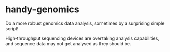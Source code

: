 # handy-genomics
Do a more robust genomics data analysis, sometimes by a surprising simple script!

High-throughput sequencing devices are overtaking analysis capabilities, and sequence data may not get analysed as they should be.
